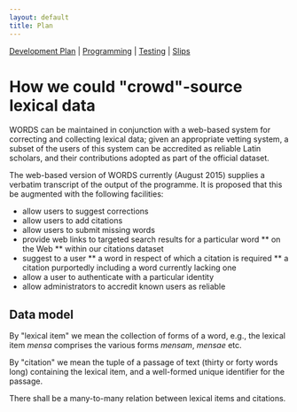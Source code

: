 ```yaml
---
layout: default
title: Plan
---
```


[Development Plan](plan.html) |
[Programming](developers.html) |
[Testing](tests.html) |
[Slips](slips.html)

How we could "crowd"-source lexical data
========================================

WORDS can be maintained in conjunction with a web-based system for
correcting and collecting lexical data; given an appropriate vetting
system, a subset of the users of this system can be accredited as
reliable Latin scholars, and their contributions adopted as part of the
official dataset.

The web-based version of WORDS currently (August 2015) supplies a
verbatim transcript of the output of the programme. It is proposed that
this be augmented with the following facilities:

* allow users to suggest corrections
* allow users to add citations
* allow users to submit missing words
* provide web links to targeted search results for a particular word
** on the Web
** within our citations dataset
* suggest to a user
** a word in respect of which a citation is required
** a citation purportedly including a word currently lacking one
* allow a user to authenticate with a particular identity
* allow administrators to accredit known users as reliable

Data model
----------

By "lexical item" we mean the collection of forms of a word, e.g., 
the lexical item *mensa* comprises the various forms *mensam*, *mensae* etc.

By "citation" we mean the tuple of a passage of text (thirty or forty words
long) containing the lexical item, and a well-formed unique identifier for
the passage.

There shall be a many-to-many relation between lexical items and citations.
